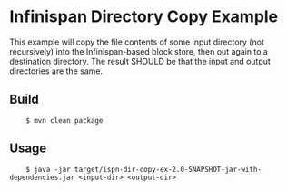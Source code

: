 # Infinispan Directory Copy Example

This example will copy the file contents of some input directory (not recursively) into the Infinispan-based block store, then out again to a destination directory. The result SHOULD be that the input and output directories are the same.

## Build

```
	$ mvn clean package
```

## Usage

```
	$ java -jar target/ispn-dir-copy-ex-2.0-SNAPSHOT-jar-with-dependencies.jar <input-dir> <output-dir>
```
